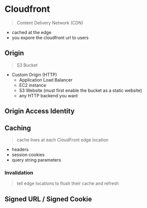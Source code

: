 # Cloudfront

> Content Delivery Network (CDN)

- cached at the edge
- you expore the cloudfront url to users

## Origin

> S3 Bucket

- Custom Origin (HTTP)
	- Application Load Balancer
	- EC2 instance
	- S3 Website (must first enable the bucket as a static website)
	- any HTTP backend you want

## Origin Access Identity

## Caching

> cache lives at each CloudFront edge location

- headers
- session cookies
- query string parameters

### Invalidation

> tell edge locations to flush their cache and refresh

## Signed URL / Signed Cookie
